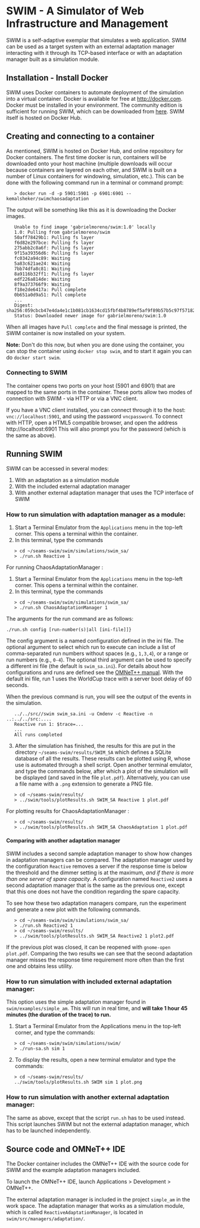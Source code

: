 # SWIM - A Simulator of Web Infrastructure and Management
SWIM is a self-adaptive exemplar that simulates a web application. SWIM can be used as a target system with an external adaptation manager interacting with it through its TCP-based interface or with an adaptation manager built as a simulation module.

## Installation - Install Docker
SWIM uses Docker containers to automate deployment of the simulation into a virtual container. Docker is available for free at http://docker.com. Docker must be installed in your environment. The community edition is sufficient for running SWIM, which can be downloaded from [here](https://www.docker.com/community-edition#/download). SWIM itself is hosted on Docker Hub.

## Creating and connecting to a container
As mentioned, SWIM is hosted on Docker Hub, and online repository for Docker containers. The first time docker is run, containers will be downloaded onto your host machine (multiple downloads will occur because containers are layered on each other, and SWIM is built on a number of Linux containers for windowing, simulation, etc.). This can be done with the following command run in a terminal or command prompt:
```
   > docker run -d -p 5901:5901 -p 6901:6901 -- kemalsheker/swimchaosadaptation
```

The output will be something like this as it is downloading the Docker images.
```
   Unable to find image 'gabrielmoreno/swim:1.0' locally
   1.0: Pulling from gabrielmoreno/swim
   50aff78429b1: Pulling fs layer 
   f6d82e297bce: Pulling fs layer 
   275abb2c8a6f: Pulling fs layer 
   9f15a39356d6: Pulling fs layer 
   fc0342a94c89: Waiting 
   5a83c621ae24: Waiting 
   7bb74dfa8c81: Waiting 
   8a9116b32ff1: Pulling fs layer 
   edf226a814de: Waiting 
   8f9a373766f9: Waiting 
   f18e2de6417a: Pull complete 
   0b651a0d9a51: Pull complete 
   ...
   Digest: sha256:059cbcb47e4da4e1c1b081cb1634cd15fbf4b8789ef5af9f89b57b5c97f57182
   Status: Downloaded newer image for gabrielmoreno/swim:1.0
```

When all images have `Pull complete` and the final message is printed, the SWIM container is now installed on your system.

**Note:** Don't do this now, but when you are done using the container, you can stop the container using ``docker stop swim``, and to start it again you can do ``docker start swim``.

### Connecting to SWIM
The container opens two ports on your host (5901 and 6901) that are mapped to the same ports in the container. These ports allow two modes of connection with SWIM - via HTTP or via a VNC client.

If you have a VNC client installed, you can connect through it to the host: `vnc://localhost:5901`, and using the password `vncpassword`. To connect with HTTP, open a HTML5 compatible browser, and open the address http://localhost:6901 This will also prompt you for the password (which is the same as above). 

## Running SWIM
SWIM can be accessed in several modes:

1. With an adaptation as a simulation module
2. With the included external adaptation manager
3. With another external adaptation manager that uses the TCP interface of SWIM

### How to run simulation with adaptation manager as a module:
1. Start a Terminal Emulator from the `Applications` menu in the top-left corner. This opens a terminal within the container. 
2. In this terminal, type the commands 
```
   > cd ~/seams-swim/swim/simulations/swim_sa/
   > ./run.sh Reactive 1
```
For running ChaosAdaptationManager : 
1. Start a Terminal Emulator from the `Applications` menu in the top-left corner. This opens a terminal within the container. 
2. In this terminal, type the commands 
```
   > cd ~/seams-swim/swim/simulations/swim_sa/
   > ./run.sh ChaosAdaptationManager 1
```
The arguments for the run command are as follows:
```
./run.sh config [run-number(s)|all [ini-file]]}
```
The config argument is a named configuration defined in the ini file.
The optional argument to select which run to execute can include a list of comma-separated run numbers without spaces (e.g., `1,3,4`), or a range or run numbers (e.g., `0-4`).
The optional third argument can be used to specify a different ini file (the default is `swim_sa.ini`).
For details about how configurations and runs are defined see the [OMNeT++ manual](https://omnetpp.org/doc/omnetpp/manual). With the default ini file, run 1 uses the WorldCup trace with a server boot delay of 60 seconds.  

When the previous command is run, you will see the output of the events in the simulation.
```
   ../../src//swim swim_sa.ini -u Cmdenv -c Reactive -n ..:../../src:....
   Reactive run 1: $trace=...
   ...
   All runs completed
```
3. After the simulation has finished, the results for this are put in the directory	 `~/seams-swim/results/SWIM_SA` which defines a SQLite database of all the results. These results can be plotted using R, whose use is automated through a shell script. Open another terminal emulator, and type the commands below, after which a plot of the simulation will be displayed (and saved in the file `plot.pdf`).
Alternatively, you can use a file name with a `.png` extension to generate a PNG file.
```
   > cd ~/seams-swim/results/
   > ../swim/tools/plotResults.sh SWIM_SA Reactive 1 plot.pdf
```
For plotting results for ChaosAdaptationManager :
```
   > cd ~/seams-swim/results/
   > ../swim/tools/plotResults.sh SWIM_SA ChaosAdaptation 1 plot.pdf
```

#### Comparing with another adaptation manager
SWIM includes a second sample adaptation manager to show how changes in adaptation managers can be compared.
The adaptation manager used by the configuration `Reactive` removes a server if the response time is below the threshold and the dimmer setting is at the maximum, _and if there is more than one server of spare capacity_.
A configuration named `Reactive2` uses a second adaptation manager that is the same as the previous one, except that this one does not have the condition regarding the spare capacity.

To see how these two adaptation managers compare, run the experiment and generate a new plot with the following commands.
```
   > cd ~/seams-swim/swim/simulations/swim_sa/
   > ./run.sh Reactive2 1
   > cd ~/seams-swim/results/
   > ../swim/tools/plotResults.sh SWIM_SA Reactive2 1 plot2.pdf
```
If the previous plot was closed, it can be reopened with `gnome-open plot.pdf`.
Comparing the two results we can see that the second adaptation manager misses the response time requirement more often than the first one and obtains less utility.

### How to run simulation with included external adaptation manager:
This option uses the simple adaptation manager found in `swim/examples/simple_am`. This will run in real time, and **will take 1 hour 45 minutes (the duration of the trace) to run.**

1. Start a Terminal Emulator from the Applications menu in the top-left corner, and type the commands:
```
   > cd ~/seams-swim/swim/simulations/swim/
   > ./run-sa.sh sim 1
```
2. To display the results, open a new terminal emulator and type the commands:
```
   > cd ~/seams-swim/results/
   ../swim/tools/plotResults.sh SWIM sim 1 plot.png
```

### How to run simulation with another external adaptation manager:
The same as above, except that the script `run.sh` has to be used instead. This script launches SWIM but not the external adaptation manager, which has to be launched independently.

## Source code and OMNeT++ IDE
The Docker container includes the OMNeT++ IDE with the source code for SWIM and the example adaptation managers included.

To launch the OMNeT++ IDE, launch Applications > Development > OMNeT++.

The external adaptation manager is included in the project `simple_am` in the work space.
The adaptation manager that works as a simulation module, which is called `ReactiveAdaptationManager`, is located in `swim/src/managers/adaptation/`.
